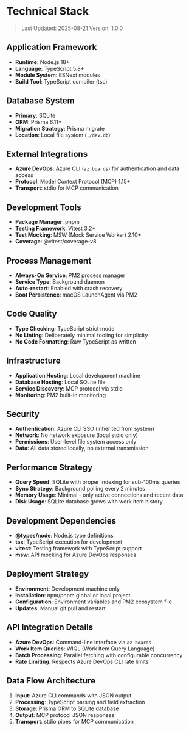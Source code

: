 # Technical Stack

> Last Updated: 2025-08-21
> Version: 1.0.0

## Application Framework

- **Runtime**: Node.js 18+
- **Language**: TypeScript 5.8+
- **Module System**: ESNext modules
- **Build Tool**: TypeScript compiler (tsc)

## Database System

- **Primary**: SQLite
- **ORM**: Prisma 6.11+
- **Migration Strategy**: Prisma migrate
- **Location**: Local file system (`./dev.db`)

## External Integrations

- **Azure DevOps**: Azure CLI (`az boards`) for authentication and data access
- **Protocol**: Model Context Protocol (MCP) 1.15+
- **Transport**: stdio for MCP communication

## Development Tools

- **Package Manager**: pnpm
- **Testing Framework**: Vitest 3.2+
- **Test Mocking**: MSW (Mock Service Worker) 2.10+
- **Coverage**: @vitest/coverage-v8

## Process Management

- **Always-On Service**: PM2 process manager
- **Service Type**: Background daemon
- **Auto-restart**: Enabled with crash recovery
- **Boot Persistence**: macOS LaunchAgent via PM2

## Code Quality

- **Type Checking**: TypeScript strict mode
- **No Linting**: Deliberately minimal tooling for simplicity
- **No Code Formatting**: Raw TypeScript as written

## Infrastructure

- **Application Hosting**: Local development machine
- **Database Hosting**: Local SQLite file
- **Service Discovery**: MCP protocol via stdio
- **Monitoring**: PM2 built-in monitoring

## Security

- **Authentication**: Azure CLI SSO (inherited from system)
- **Network**: No network exposure (local stdio only)
- **Permissions**: User-level file system access only
- **Data**: All data stored locally, no external transmission

## Performance Strategy

- **Query Speed**: SQLite with proper indexing for sub-100ms queries
- **Sync Strategy**: Background polling every 2 minutes
- **Memory Usage**: Minimal - only active connections and recent data
- **Disk Usage**: SQLite database grows with work item history

## Development Dependencies

- **@types/node**: Node.js type definitions
- **tsx**: TypeScript execution for development
- **vitest**: Testing framework with TypeScript support
- **msw**: API mocking for Azure DevOps responses

## Deployment Strategy

- **Environment**: Development machine only
- **Installation**: npm/pnpm global or local project
- **Configuration**: Environment variables and PM2 ecosystem file
- **Updates**: Manual git pull and restart

## API Integration Details

- **Azure DevOps**: Command-line interface via `az boards`
- **Work Item Queries**: WIQL (Work Item Query Language)
- **Batch Processing**: Parallel fetching with configurable concurrency
- **Rate Limiting**: Respects Azure DevOps CLI rate limits

## Data Flow Architecture

1. **Input**: Azure CLI commands with JSON output
2. **Processing**: TypeScript parsing and field extraction
3. **Storage**: Prisma ORM to SQLite database
4. **Output**: MCP protocol JSON responses
5. **Transport**: stdio pipes for MCP communication